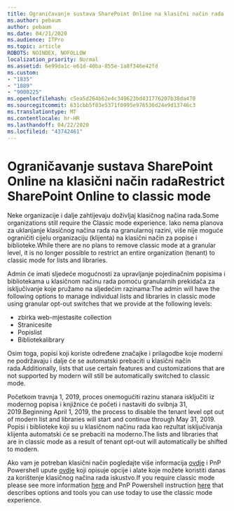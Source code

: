 ```yaml
---
title: Ograničavanje sustava SharePoint Online na klasični način rada
ms.author: pebaum
author: pebaum
ms.date: 04/21/2020
ms.audience: ITPro
ms.topic: article
ROBOTS: NOINDEX, NOFOLLOW
localization_priority: Normal
ms.assetid: 6e99da1c-e61d-40ba-855e-1a8f346e42fd
ms.custom:
- "1835"
- "1889"
- "9000225"
ms.openlocfilehash: c5ea5d264b62e4c349623bd431776207b38da470
ms.sourcegitcommit: 631cbb5f03e5371f0995e976536d24e9d13746c3
ms.translationtype: MT
ms.contentlocale: hr-HR
ms.lasthandoff: 04/22/2020
ms.locfileid: "43742461"
---
```

# <a name="restrict-sharepoint-online-to-classic-mode"></a><span data-ttu-id="98312-102">Ograničavanje sustava SharePoint Online na klasični način rada</span><span class="sxs-lookup"><span data-stu-id="98312-102">Restrict SharePoint Online to classic mode</span></span>

<span data-ttu-id="98312-103">Neke organizacije i dalje zahtijevaju doživljaj klasičnog načina rada.</span><span class="sxs-lookup"><span data-stu-id="98312-103">Some organizations still require the Classic mode experience.</span></span> <span data-ttu-id="98312-104">Iako nema planova za uklanjanje klasičnog načina rada na granularnoj razini, više nije moguće ograničiti cijelu organizaciju (klijenta) na klasični način za popise i biblioteke.</span><span class="sxs-lookup"><span data-stu-id="98312-104">While there are no plans to remove classic mode at a granular level, it is no longer possible to restrict an entire organization (tenant) to classic mode for lists and libraries.</span></span>

<span data-ttu-id="98312-105">Admin će imati sljedeće mogućnosti za upravljanje pojedinačnim popisima i bibliotekama u klasičnom načinu rada pomoću granularnih prekidača za isključivanje koje pružamo na sljedećim razinama:</span><span class="sxs-lookup"><span data-stu-id="98312-105">The admin will have the following options to manage individual lists and libraries in classic mode using granular opt-out switches that we provide at the following levels:</span></span>

- <span data-ttu-id="98312-106">zbirka web-mjesta</span><span class="sxs-lookup"><span data-stu-id="98312-106">site collection</span></span>
- <span data-ttu-id="98312-107">Stranice</span><span class="sxs-lookup"><span data-stu-id="98312-107">site</span></span>
- <span data-ttu-id="98312-108">Popis</span><span class="sxs-lookup"><span data-stu-id="98312-108">list</span></span>
- <span data-ttu-id="98312-109">Biblioteka</span><span class="sxs-lookup"><span data-stu-id="98312-109">library</span></span>

<span data-ttu-id="98312-110">Osim toga, popisi koji koriste određene značajke i prilagodbe koje moderni ne podržavaju i dalje će se automatski prebaciti u klasični način rada.</span><span class="sxs-lookup"><span data-stu-id="98312-110">Additionally, lists that use certain features and customizations that are not supported by modern will still be automatically switched to classic mode.</span></span>

<span data-ttu-id="98312-111">Početkom travnja 1, 2019, proces onemogućiti razinu stanara isključiti iz modernog popisa i knjižnice će početi i nastaviti do svibnja 31, 2019.</span><span class="sxs-lookup"><span data-stu-id="98312-111">Beginning April 1, 2019, the process to disable the tenant level opt out of modern list and libraries will start and continue through May 31, 2019.</span></span>  <span data-ttu-id="98312-112">Popisi i biblioteke koji su u klasičnom načinu rada kao rezultat isključivanja klijenta automatski će se prebaciti na moderno.</span><span class="sxs-lookup"><span data-stu-id="98312-112">The lists and libraries that are in classic mode as a result of tenant opt-out will automatically be shifted to modern.</span></span>

<span data-ttu-id="98312-113">Ako vam je potreban klasični način pogledajte više informacija [ovdje](https://techcommunity.microsoft.com/t5/Microsoft-SharePoint-Blog/Delivering-SharePoint-modern-experiences/ba-p/315023) i PnP Powershell upute [ovdje](https://docs.microsoft.com/sharepoint/dev/transform/modernize-userinterface-lists-and-libraries-optout) koji opisuje opcije i alate koje možete koristiti danas za korištenje klasičnog načina rada iskustvo.</span><span class="sxs-lookup"><span data-stu-id="98312-113">If you require classic mode please see more information [here](https://techcommunity.microsoft.com/t5/Microsoft-SharePoint-Blog/Delivering-SharePoint-modern-experiences/ba-p/315023) and PnP Powershell instruction [here](https://docs.microsoft.com/sharepoint/dev/transform/modernize-userinterface-lists-and-libraries-optout) that describes options and tools you can use today to use the classic mode experience.</span></span>
